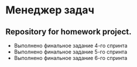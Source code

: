 # Менеджер задач
## Repository for homework project.
- Выполнено финальное задание 4-го спринта
- Выполнено финальное задание 5-го спринта
- Выполнено финальное задание 6-го спринта